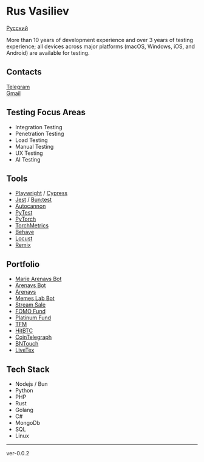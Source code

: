 # Rus Vasiliev

[Русский](docs/README.ru.md)

More than 10 years of development experience and over 3 years of testing experience; all devices across major platforms (macOS, Windows, iOS, and Android) are available for testing.

## Contacts 
[Telegram](https://t.me/rusvasilyev) \
[Gmail](mailto:rus.vasilyev.work@gmail.com)

## Testing Focus Areas
- Integration Testing
- Penetration Testing
- Load Testing
- Manual Testing
- UX Testing
- AI Testing

## Tools
- [Playwright](https://playwright.dev) / [Cypress](https://www.cypress.io)
- [Jest](https://jestjs.io) / [Bun:test](https://bun.sh/docs/cli/test)
- [Autocannon](https://www.npmjs.com/package/autocannon)
- [PyTest](https://docs.pytest.org)
- [PyTorch](https://pytorch.org)
- [TorchMetrics](https://torchmetrics.readthedocs.io)
- [Behave](https://behave.readthedocs.io)
- [Locust](https://locust.io)
- [Remix](https://remix.ethereum.org)

## Portfolio
- [Marie Arenavs Bot](https://t.me/marie_arenavs_bot)
- [Arenavs Bot](https://t.me/Arenavsbot)
- [Arenavs](https://arenavs.com)
- [Memes Lab Bot](https://t.me/MemesLabBot)
- [Stream Sale](https://t.me/streamsale_xyz)
- [FOMO Fund](https://fomo.fund)
- [Platinum Fund](https://platinum.fund)
- [TFM](https://tfm.com)
- [HitBTC](https://hitbtc.com)
- [CoinTelegraph](https://cointelegraph.com)
- [BNTouch](https://bntouch.com)
- [LiveTex](https://livetex.ru)

## Tech Stack 
- Nodejs / Bun
- Python
- PHP
- Rust
- Golang
- C#
- MongoDb
- SQL
- Linux

---
ver-0.0.2